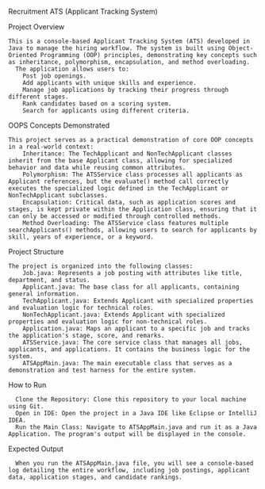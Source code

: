 Recruitment ATS (Applicant Tracking System)

  Project Overview
  
    This is a console-based Applicant Tracking System (ATS) developed in Java to manage the hiring workflow. The system is built using Object-Oriented Programming (OOP) principles, demonstrating key concepts such as inheritance, polymorphism, encapsulation, and method overloading.
      The application allows users to:
        Post job openings.
        Add applicants with unique skills and experience.
        Manage job applications by tracking their progress through different stages.
        Rank candidates based on a scoring system.
        Search for applicants using different criteria.
  
  OOPS Concepts Demonstrated
  
    This project serves as a practical demonstration of core OOP concepts in a real-world context:
        Inheritance: The TechApplicant and NonTechApplicant classes inherit from the base Applicant class, allowing for specialized behavior and data while reusing common attributes.
        Polymorphism: The ATSService class processes all applicants as Applicant references, but the evaluate() method call correctly executes the specialized logic defined in the TechApplicant or NonTechApplicant subclasses.
        Encapsulation: Critical data, such as application scores and stages, is kept private within the Application class, ensuring that it can only be accessed or modified through controlled methods.
        Method Overloading: The ATSService class features multiple searchApplicants() methods, allowing users to search for applicants by skill, years of experience, or a keyword.
  
  Project Structure
  
    The project is organized into the following classes:
        Job.java: Represents a job posting with attributes like title, department, and status.
        Applicant.java: The base class for all applicants, containing general information.
        TechApplicant.java: Extends Applicant with specialized properties and evaluation logic for technical roles.
        NonTechApplicant.java: Extends Applicant with specialized properties and evaluation logic for non-technical roles.
        Application.java: Maps an applicant to a specific job and tracks the application's stage, score, and remarks.
        ATSService.java: The core service class that manages all jobs, applicants, and applications. It contains the business logic for the system.
        ATSAppMain.java: The main executable class that serves as a demonstration and test harness for the entire system.
  
  How to Run
  
      Clone the Repository: Clone this repository to your local machine using Git.
      Open in IDE: Open the project in a Java IDE like Eclipse or IntelliJ IDEA.
      Run the Main Class: Navigate to ATSAppMain.java and run it as a Java Application. The program's output will be displayed in the console.
  
  Expected Output
  
      When you run the ATSAppMain.java file, you will see a console-based log detailing the entire workflow, including job postings, applicant data, application stages, and candidate rankings.
